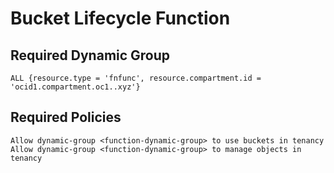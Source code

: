 # Bucket Lifecycle Function

## Required Dynamic Group

```text
ALL {resource.type = 'fnfunc', resource.compartment.id = 'ocid1.compartment.oc1..xyz'}
```

## Required Policies

```text
Allow dynamic-group <function-dynamic-group> to use buckets in tenancy
Allow dynamic-group <function-dynamic-group> to manage objects in tenancy
```
